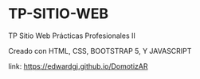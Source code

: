 # TP-SITIO-WEB
TP Sitio Web Prácticas Profesionales II

Creado con HTML, CSS, BOOTSTRAP 5, Y JAVASCRIPT

link: https://edwardgj.github.io/DomotizAR
